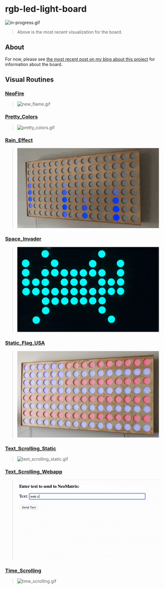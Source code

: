 # rgb-led-light-board

![in-progress.gif](in-progress.gif)
> Above is the most recent visualization for the board.

## About

For now, please see [the most recent post on my blog about this project](https://github.com/ckuzma/blog/blob/master/posts/2020/2020-03-30-rgb-wall-display-board-part-3.md) for information about the board.

## Visual Routines

### [NeoFire](https://github.com/ckuzma/NeoFire)

> ![new_flame.gif](https://github.com/ckuzma/NeoFire/raw/master/new_fire.gif)

### [Pretty_Colors](Arduino/Pretty_Colors)

>![pretty_colors.gif](Arduino/Pretty_Colors/pretty_colors.gif)

### [Rain_Effect](Arduino/Rain_Effect)

>![rain_effect.gif](Arduino/Rain_Effect/rain_effect.gif)

### [Space_Invader](Arduino/Space_Invader)

>![space_invader.gif](Arduino/Space_Invader/space_invader.gif)

### [Static_Flag_USA](Arduino/Static_Flag_USA)

>![static_flag_usa.jpg](Arduino/Static_Flag_USA/static_flag_usa.jpg)

### [Text_Scrolling_Static](Arduino/Text_Scrolling_Static)

>![text_scrolling_static.gif](Arduino/Text_Scrolling_Static/text_scrolling_static.gif)

### [Text_Scrolling_Webapp](Arduino/Text_Scrolling_Webapp)

>![text_scrolling_webapp.gif](Arduino/Text_Scrolling_Webapp/text_scrolling_webapp.gif)

### [Time_Scrolling](Arduino/Time_Scrolling)

>![time_scrolling.gif](in-progress.gif)

